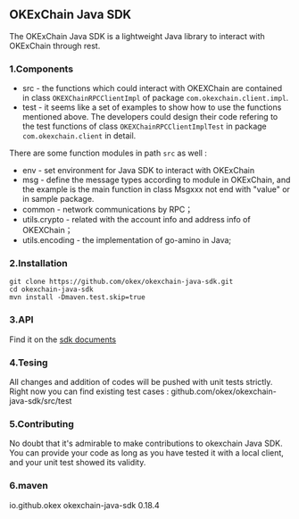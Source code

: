 ## OKExChain Java SDK

The OKExChain Java SDK is a lightweight Java library to interact with OKExChain through rest. 

### 1.Components

- src - the functions which could interact with OKEXChain are contained in class `OKEXChainRPCClientImpl` of package `com.okexchain.client.impl`. 
- test - it seems like a set of examples to show how to use the functions mentioned above. The developers could design their code refering to the test functions of class `OKEXChainRPCClientImplTest` in package `com.okexchain.client` in detail.

There are some function modules in path `src` as well :

- env - set environment for Java SDK to interact with OKExChain
- msg - define the message types according to module in OKExChain, and the example is the main function in class Msgxxx not end with "value" or in sample package.
- common - network communications by RPC；
- utils.crypto - related with the account info and address info of OKEXChain；
- utils.encoding - the implementation of go-amino in Java;

### 2.Installation

```
git clone https://github.com/okex/okexchain-java-sdk.git
cd okexchain-java-sdk
mvn install -Dmaven.test.skip=true
```

### 3.API

Find it on the [sdk documents](https://okexchain-docs.readthedocs.io/en/latest/api/sdk/java-sdk.html)

### 4.Tesing

All changes and addition of codes will be pushed with unit tests strictly. Right now you can find existing test cases : github.com/okex/okexchain-java-sdk/src/test

### 5.Contributing

No doubt that it's admirable to make contributions to okexchain Java SDK. You can provide your code as long as you have tested it with a local client, and your unit test showed its validity.  

### 6.maven 

<dependency>
  <groupId>io.github.okex</groupId>
  <artifactId>okexchain-java-sdk</artifactId>
  <version>0.18.4</version>
</dependency>

